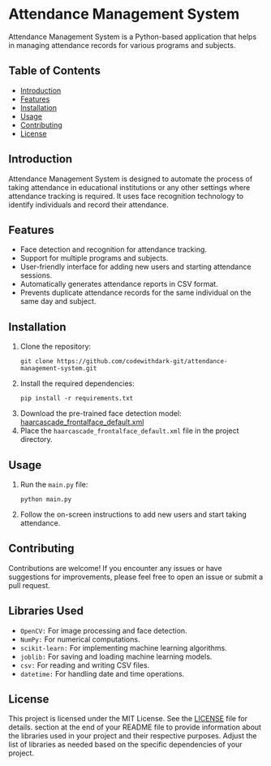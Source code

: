 # Attendance Management System

Attendance Management System is a Python-based application that helps in managing attendance records for various programs and subjects.

## Table of Contents
- [Introduction](#introduction)
- [Features](#features)
- [Installation](#installation)
- [Usage](#usage)
- [Contributing](#contributing)
- [License](#license)

## Introduction
Attendance Management System is designed to automate the process of taking attendance in educational institutions or any other settings where attendance tracking is required. It uses face recognition technology to identify individuals and record their attendance.

## Features
- Face detection and recognition for attendance tracking.
- Support for multiple programs and subjects.
- User-friendly interface for adding new users and starting attendance sessions.
- Automatically generates attendance reports in CSV format.
- Prevents duplicate attendance records for the same individual on the same day and subject.

## Installation
1. Clone the repository:
    ```
    git clone https://github.com/codewithdark-git/attendance-management-system.git
    ```
2. Install the required dependencies:
    ```
    pip install -r requirements.txt
    ```
3. Download the pre-trained face detection model: [haarcascade_frontalface_default.xml](https://raw.githubusercontent.com/opencv/opencv/master/data/haarcascades/haarcascade_frontalface_default.xml)
4. Place the `haarcascade_frontalface_default.xml` file in the project directory.

## Usage
1. Run the `main.py` file:
    ```
    python main.py
    ```
2. Follow the on-screen instructions to add new users and start taking attendance.

## Contributing
Contributions are welcome! If you encounter any issues or have suggestions for improvements, please feel free to open an issue or submit a pull request.

## Libraries Used
- `OpenCV:` For image processing and face detection.
- `NumPy:` For numerical computations.
- `scikit-learn:` For implementing machine learning algorithms.
- `joblib:` For saving and loading machine learning models.
- `csv:` For reading and writing CSV files.
- `datetime:` For handling date and time operations.

## License
This project is licensed under the MIT License. See the [LICENSE](LICENSE) file for details.
 section at the end of your README file to provide information about the libraries used in your project and their respective purposes. Adjust the list of libraries as needed based on the specific dependencies of your project.
